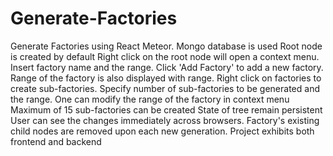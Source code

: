 # Generate-Factories
Generate Factories using React Meteor.
Mongo database is used
Root node is created by default
Right click on the root node will open a context menu. Insert factory name and the range. Click 'Add Factory' to add a new factory.
Range of the factory is also displayed with range.
Right click on factories to create sub-factories. Specify number of sub-factories to be generated and the range.
One can modify the range of the factory in context menu
Maximum of 15 sub-factories can be created
State of tree remain persistent
User can see the changes immediately across browsers.
Factory's existing child nodes are removed upon each new generation.
Project exhibits both frontend and backend
